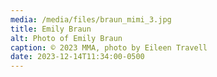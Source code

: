 ```yaml
---
media: /media/files/braun_mimi_3.jpg
title: Emily Braun
alt: Photo of Emily Braun
caption: © 2023 MMA, photo by Eileen Travell
date: 2023-12-14T11:34:00-0500
---
```

